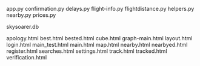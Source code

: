 app.py
confirmation.py
delays.py
flight-info.py
flightdistance.py
helpers.py
nearby.py
prices.py

skysoarer.db

apology.html
best.html
bested.html
cube.html
graph-main.html
layout.html
login.html
main_test.html
main.html
map.html
nearby.html
nearbyed.html
register.html
searches.html
settings.html
track.html
tracked.html
verification.html
